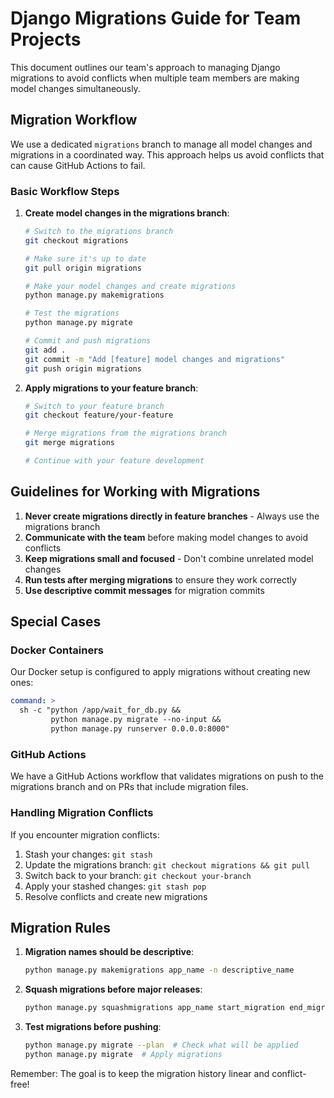 # Django Migrations Guide for Team Projects

This document outlines our team's approach to managing Django migrations to avoid conflicts when multiple team members are making model changes simultaneously.

## Migration Workflow

We use a dedicated `migrations` branch to manage all model changes and migrations in a coordinated way. This approach helps us avoid conflicts that can cause GitHub Actions to fail.

### Basic Workflow Steps

1. **Create model changes in the migrations branch**:
   ```bash
   # Switch to the migrations branch
   git checkout migrations
   
   # Make sure it's up to date
   git pull origin migrations
   
   # Make your model changes and create migrations
   python manage.py makemigrations
   
   # Test the migrations
   python manage.py migrate
   
   # Commit and push migrations
   git add .
   git commit -m "Add [feature] model changes and migrations"
   git push origin migrations
   ```

2. **Apply migrations to your feature branch**:
   ```bash
   # Switch to your feature branch
   git checkout feature/your-feature
   
   # Merge migrations from the migrations branch
   git merge migrations
   
   # Continue with your feature development
   ```

## Guidelines for Working with Migrations

1. **Never create migrations directly in feature branches** - Always use the migrations branch
2. **Communicate with the team** before making model changes to avoid conflicts
3. **Keep migrations small and focused** - Don't combine unrelated model changes
4. **Run tests after merging migrations** to ensure they work correctly
5. **Use descriptive commit messages** for migration commits

## Special Cases

### Docker Containers

Our Docker setup is configured to apply migrations without creating new ones:

```yaml
command: >
  sh -c "python /app/wait_for_db.py && 
         python manage.py migrate --no-input && 
         python manage.py runserver 0.0.0.0:8000"
```

### GitHub Actions

We have a GitHub Actions workflow that validates migrations on push to the migrations branch and on PRs that include migration files.

### Handling Migration Conflicts

If you encounter migration conflicts:

1. Stash your changes: `git stash`
2. Update the migrations branch: `git checkout migrations && git pull`
3. Switch back to your branch: `git checkout your-branch`
4. Apply your stashed changes: `git stash pop`
5. Resolve conflicts and create new migrations

## Migration Rules

1. **Migration names should be descriptive**: 
   ```bash
   python manage.py makemigrations app_name -n descriptive_name
   ```

2. **Squash migrations before major releases**:
   ```bash
   python manage.py squashmigrations app_name start_migration end_migration
   ```

3. **Test migrations before pushing**:
   ```bash
   python manage.py migrate --plan  # Check what will be applied
   python manage.py migrate  # Apply migrations
   ```

Remember: The goal is to keep the migration history linear and conflict-free!